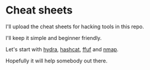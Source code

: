 # Cheat sheets

I'll upload the cheat sheets for hacking tools in this repo.

I'll keep it simple and beginner friendly.

Let's start with [hydra](Hydra_cheat_sheet.md), [hashcat](Hashcat.md), [ffuf](FFUF.MD) and [nmap](nmap.md).

Hopefully it will help somebody out there.


